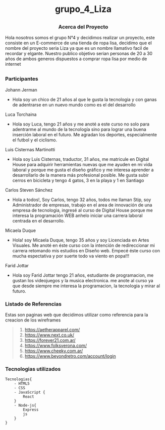 # <h1 align="center"> grupo_4_Liza </h1>

## <h3 align="center"> Acerca del Proyecto </h3>

Hola nosotros somos el grupo N°4 y decidimos realizar un proyecto, este consiste en un E-commerce de una tienda de ropa lisa, decidimo que el nombre del proyecto seria Liza ya que es un nombre llamativo facil de recordar y elgante. Nuestro publico objetivo serian personas de 20 a 30 años de ambos generos dispuestos a comprar ropa lisa por medio de internet


## <h3> Participantes </h3>

Johann Jerman <br>
 - Hola soy un chico de 21 años al que le gusta la tecnologia y con ganas de adentrarse en un nuevo mundo como es el del desarrollo

Luca Torchaina <br>
 - Hola soy Luca, tengo 21 años y me anoté a este curso no solo para adentrarme al mundo de la tecnología sino para lograr una buena inserción laboral en el futuro. Me agradan los deportes, especialmente el futbol y el ciclismo.

Luis Cisternas Martinotti <br>
 - Hola soy Luis Cisternas, traductor, 31 años, me matricule en Digital House para adquirir herramientas nuevas que me ayuden en mi vida laboral y porque me gusta el diseño gráfico y me interesa aprender a desarrollarlo de la manera más profesional posible. Me gusta subir cerros en bicicleta y tengo 4 gatos, 3 en la playa y 1 en Santiago

Carlos Steven Sánchez <br>
 - Hola a todos!, Soy Carlos, tengo 32 años, todos me llaman Stip, soy Administrador de empresas, trabajo en el area de innovación de una empresa de tecnologia, ingresé al curso de Digital House porque me interesa la programación WEB anhelo iniciar una carrera laboral centrada en el desarrollo.

Micaela Duque <br>
 - Hola! soy Micaela Duque, tengo 35 años y soy Licenciada en Artes Visuales. Me anoté en éste curso con la intención de redireccionar mi carrera retomando mis estudios en Diseño web. Empecé éste curso con mucha espectativa y por suerte todo va viento en popa!!!

Farid Jottar <br>
 - Hola soy Farid Jottar tengo 21 años, estudiante de programacion, me gustan los videojuegos y la musica electronica. me anote al curso ya que desde siempre me interesa la programacion, la tecnologia y mirar al futuro.


### <h3> Listado de Referencias </h3>

Estas son paginas web que decidimos utilizar como referencia para la creacion de los wireframes

> 1) https://aetherapparel.com/
> 2) https://www.next.co.uk/
> 3) https://forever21.com.ar/
> 4) https://www.folksverona.com/
> 5) https://www.cheeky.com.ar/
> 6) https://www.beyondretro.com/account/login

### Tecnologias utilizados
````
Tecnologias{ 
    - HTML5 
    - CSS 
    - JavaScript {
        React
    }
    - Node-js{
        Express
        js
    }
}

